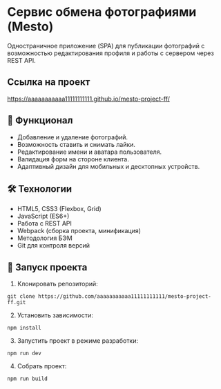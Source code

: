 # Сервис обмена фотографиями (Mesto)
Одностраничное приложение (SPA) для публикации фотографий с возможностью редактирования профиля и работы с сервером через REST API.

## Ссылка на проект
https://aaaaaaaaaaa11111111111.github.io/mesto-project-ff/


## 🚀 Функционал
- Добавление и удаление фотографий.
- Возможность ставить и снимать лайки.
- Редактирование имени и аватара пользователя.
- Валидация форм на стороне клиента.
- Адаптивный дизайн для мобильных и десктопных устройств.

## 🛠 Технологии
- HTML5, CSS3 (Flexbox, Grid)
- JavaScript (ES6+)
- Работа с REST API
- Webpack (сборка проекта, минификация)
- Методология БЭМ
- Git для контроля версий

## 📂 Запуск проекта
1. Клонировать репозиторий:
```
git clone https://github.com/aaaaaaaaaaa11111111111/mesto-project-ff.git
```

2. Установить зависимости:

```
npm install
```

3. Запустить проект в режиме разработки:

```
npm run dev
```

4. Собрать проект:

```
npm run build
```
